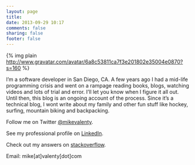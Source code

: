 ```yaml
---
layout: page
title: 
date: 2013-09-29 10:17
comments: false
sharing: false
footer: false
---
```


{% img plain http://www.gravatar.com/avatar/6a8c53811ca7f3e201802e35004e0870?s=160 %}

I’m a software developer in San Diego, CA. A few years ago I had a mid-life programming crisis and went on a rampage reading books, blogs, watching videos and lots of trial and error. I’ll let you know when I figure it all out. Until then, this blog is an ongoing account of the process. Since it’s a technical blog, I wont write about my family and other fun stuff like hockey, surfing, mountain biking and backpacking.

Follow me on Twitter [@mikevalenty](http://twitter.com/mikevalenty).

See my professional profile on [LinkedIn](http://www.linkedin.com/in/mvalenty).

Check out my answers on [stackoverflow](http://stackoverflow.com/users/124839/michael-valenty).

Email: mike[at]valenty[dot]com
